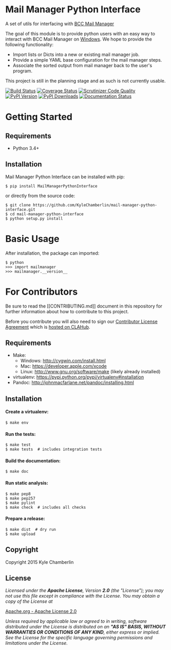 Mail Manager Python Interface
=============================
A set of utils for interfacing with [BCC Mail Manager](http://www.bccsoftware.com/bcc-mail-manager)

The goal of this module is to provide python users with an easy way to interact with BCC Mail
Manager on [Windows](https://microsoft.com/windows/). We hope to provide the following functionality:

* Import lists or Dicts into a new or existing mail manager job.
* Provide a simple YAML base configuration for the mail manager steps.
* Associate the sorted output from mail manager back to the user's program.

This project is still in the planning stage and as such is not currently usable.

[![Build Status](http://img.shields.io/travis/KyleChamberlin/mail-manager-python-interface/master.svg)](https://travis-ci.org/KyleChamberlin/mail-manager-python-interface)
[![Coverage Status](http://img.shields.io/coveralls/KyleChamberlin/mail-manager-python-interface/master.svg)](https://coveralls.io/r/KyleChamberlin/mail-manager-python-interface)
[![Scrutinizer Code Quality](http://img.shields.io/scrutinizer/g/KyleChamberlin/mail-manager-python-interface.svg)](https://scrutinizer-ci.com/g/KyleChamberlin/mail-manager-python-interface/?branch=master)
[![PyPI Version](http://img.shields.io/pypi/v/MailManagerPythonInterface.svg)](https://pypi.python.org/pypi/MailManagerPythonInterface)
[![PyPI Downloads](http://img.shields.io/pypi/dm/MailManagerPythonInterface.svg)](https://pypi.python.org/pypi/MailManagerPythonInterface)
[![Documentation Status](https://readthedocs.org/projects/mail-manager-python-interface/badge/?version=latest)](https://readthedocs.org/projects/mail-manager-python-interface/?badge=latest)

Getting Started
===============


Requirements
------------

* Python 3.4+

Installation
------------

Mail Manager Python Interface can be installed with pip:


```
$ pip install MailManagerPythonInterface
```

or directly from the source code:

```
$ git clone https://github.com/KyleChamberlin/mail-manager-python-interface.git
$ cd mail-manager-python-interface
$ python setup.py install
```

Basic Usage
===========

After installation, the package can imported:

```
$ python
>>> import mailmanager
>>> mailmanager.__version__
```

For Contributors
================

Be sure to read the [[CONTRIBUTING.md]] document in this repository for further information about how to contribute to this project.

Before you contribute you will also need to sign our [Contributor License Agreement](CLA.md) which is [hosted on CLAHub](https://www.clahub.com/agreements/KyleChamberlin/mail-manager-python-interface).

Requirements
------------

* Make:
    * Windows: http://cygwin.com/install.html
    * Mac: https://developer.apple.com/xcode
    * Linux: http://www.gnu.org/software/make (likely already installed)
* virtualenv: https://pypi.python.org/pypi/virtualenv#installation
* Pandoc: http://johnmacfarlane.net/pandoc/installing.html

Installation
------------

#### Create a virtualenv:

```
$ make env
```

#### Run the tests:

```
$ make test
$ make tests  # includes integration tests
```

#### Build the documentation:

```
$ make doc
```

#### Run static analysis:

```
$ make pep8
$ make pep257
$ make pylint
$ make check  # includes all checks
```

#### Prepare a release:

```
$ make dist  # dry run
$ make upload
```

Copyright
---------

Copyright 2015 Kyle Chamberlin

License
-------

*Licensed under the __Apache License__, Version __2.0__ (the "License");
you may not use this file except in compliance with the License.
You may obtain a copy of the License at*

[Apache.org - Apache License 2.0](https://www.apache.org/licenses/LICENSE-2.0)

*Unless required by applicable law or agreed to in writing, software
distributed under the License is distributed on an __"AS IS" BASIS,
WITHOUT WARRANTIES OR CONDITIONS OF ANY KIND__, either express or implied.
See the License for the specific language governing permissions and
limitations under the License.*
